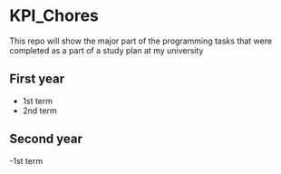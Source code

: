 # KPI_Chores
This repo will show the major part of the programming tasks that were completed as a part of a study plan at my university

## First year
- 1st term
- 2nd term

## Second year
-1st term
